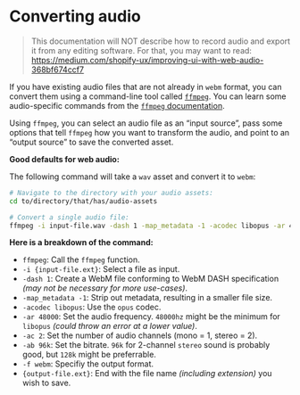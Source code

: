 # Converting audio

> This documentation will NOT describe how to record audio and export it from any editing software. For that, you may want to read: <https://medium.com/shopify-ux/improving-ui-with-web-audio-368bf674ccf7>

If you have existing audio files that are not already in `webm` format, you can convert them using a command-line tool called [`ffmpeg`](https://ffmpeg.org/). You can learn some audio-specific commands from the [`ffmpeg` documentation](https://ffmpeg.org/ffmpeg.html#Audio-Options).

Using `ffmpeg`, you can select an audio file as an “input source”, pass some options that tell `ffmpeg` how you want to transform the audio, and point to an “output source” to save the converted asset.

**Good defaults for web audio:**

The following command will take a `wav` asset and convert it to `webm`:

```sh
# Navigate to the directory with your audio assets:
cd to/directory/that/has/audio-assets

# Convert a single audio file:
ffmpeg -i input-file.wav -dash 1 -map_metadata -1 -acodec libopus -ar 48000 -ac 2 -ab 96k -f webm output-file.webm
```

**Here is a breakdown of the command:**

- `ffmpeg`: Call the `ffmpeg` function.
- `-i {input-file.ext}`: Select a file as input.
- `-dash 1`: Create a WebM file conforming to WebM DASH specification _(may not be necessary for more use-cases)_.
- `-map_metadata -1`: Strip out metadata, resulting in a smaller file size.
- `-acodec libopus`: Use the `opus` codec.
- `-ar 48000`: Set the audio frequency. `48000hz` might be the minimum for `libopus` _(could throw an error at a lower value)_.
- `-ac 2`: Set the number of audio channels (mono = 1, stereo = 2).
- `-ab 96k`: Set the bitrate. `96k` for 2-channel `stereo` sound is probably good, but `128k` might be preferrable.
- `-f webm`: Specifiy the output format.
- `{output-file.ext}`: End with the file name _(including extension)_ you wish to save.

